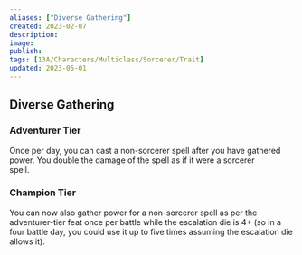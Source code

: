 ```yaml
---
aliases: ["Diverse Gathering"]
created: 2023-02-07
description: 
image: 
publish: 
tags: [13A/Characters/Multiclass/Sorcerer/Trait]
updated: 2023-05-01
---
```


## Diverse Gathering

### Adventurer Tier

Once per day, you can cast a non-sorcerer spell after you have gathered power. You double the damage of the spell as if it were a sorcerer  
spell.

### Champion Tier

You can now also gather power for a non-sorcerer spell as per the adventurer-tier feat once per battle while the escalation die is 4+ (so in a four battle day, you could use it up to five times assuming the escalation die allows it).
